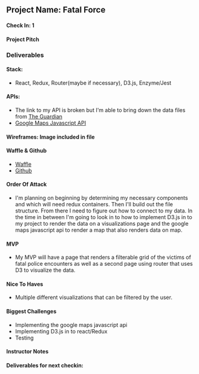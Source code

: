 ## Project Name:  Fatal Force

#### Check In: 1  

#### Project Pitch  

### Deliverables  

#### Stack:
- React, Redux, Router(maybe if necessary), D3.js, Enzyme/Jest

#### APIs:
- The link to my API is broken but I'm able to bring down the data files from [The Guardian](https://www.theguardian.com/us-news/ng-interactive/2015/jun/01/about-the-counted)
- [Google Maps Javascript API](https://developers.google.com/maps/documentation/javascript/)

#### Wireframes: Image included in file

#### Waffle & Github
- [Waffle](https://waffle.io/tlgreg86/theLost)
- [Github](https://github.com/tlgreg86/Fatal-Force)

#### Order Of Attack

- I'm planning on beginning by determining my necessary components and which will need redux containers. Then I'll build out the file structure. From there I need to figure out how to connect to my data. In the time in between I'm going to look in to how to implement D3.js in to my project to render the data on a visualizations page and the google maps javascript api to render a map that also renders data on map.

#### MVP
- My MVP will have a page that renders a filterable grid of the victims of fatal police encounters as well as a second page using router that uses D3 to visualize the data.

#### Nice To Haves
- Multiple different visualizations that can be filtered by the user.

#### Biggest Challenges
- Implementing the google maps javascript api
- Implementing D3.js in to react/Redux
- Testing

#### Instructor Notes

#### Deliverables for next checkin:
